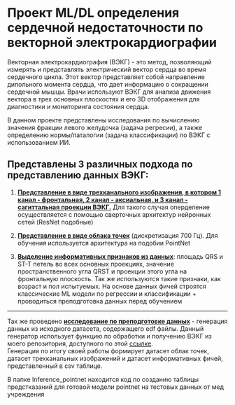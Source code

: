 # Проект ML/DL определения сердечной недостаточности по векторной электрокардиографии

Векторная электрокардиография (ВЭКГ) - это метод, позволяющий измерять и представлять электрический вектор сердца во время сердечного цикла. Этот вектор представляет собой направление дипольного момента сердца, что дает информацию о сокращении сердечной мышцы. Врачи используют ВЭКГ для анализа движения вектора в трех основных плоскостях и его 3D отображения для диагностики и мониторинга состояния сердца. 

В данном проекте представлены исследования по вычислению значения фракции левого желудочка (задача регресии), а также определению нормы/паталогии (задача классификации) по ВЭКГ с использованием ИИ.

## Представлены 3 различных подхода по представлению данных ВЭКГ:

1) [__Представление в виде трехканального изображения, в котором 1 канал - фронтальная, 2 канал - аксиальная, и 3 канал - сагиттальная проекции ВЭКГ.__](https://github.com/Koldim2001/ML_DL_research_VECG/tree/main/DL_images) Для такого случая оперделение осуществляется с помощью сверточных архитектур нейронных сетей (ResNet подобные)

2) [__Представление в виде облака точек__](https://github.com/Koldim2001/ML_DL_research_VECG/tree/main/DL_pointcloud) (дискретизация 700 Гц). Для обучения используется архитектура на подобии PointNet

3) [__Выделение информативных признаков из данных__](https://github.com/Koldim2001/ML_DL_research_VECG/tree/main/ML_features): площадь QRS и ST-T петель во всех основных проекциях, значение пространственного угла QRST и проекции этого угла на фронтальную плоскость. Так же используются такие признаки, как возраст и пол испытуемых. На основе данных фичей строятся классические ML модели по регрессии и классификации + проводиться преподготовка данных перед обучением

---

Так же проведено [__исследование по преподготовке данных__](https://github.com/Koldim2001/ML_DL_research_VECG/tree/main/data_generator) - генерация данных из исходного датасета, содержащего edf файлы. Данный генератор использует функцию по обработки и получению ВЭКГ из моего репозитория, доступного по этой [cсылке](https://github.com/Koldim2001/vector_ECG). \
Генерация по итогу своей работы формирует датасет облак точек, датасет трехканальных изображений и датасет информативных фичей, представленный в csv таблице. 

В папке Inference_pointnet находится код по созданию таблицы предстказаний для готовой модели pointnet на тестовых данных от мед учреждения